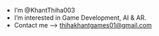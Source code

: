 - I’m @KhantThiha003
- I’m interested in Game Development, AI & AR.
- Contact me --> thihakhantgames01@gmail.com


